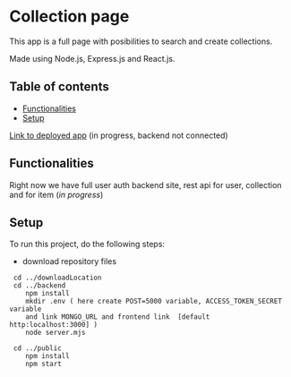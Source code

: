 # Collection page

This app is a full page with posibilities to search and create collections.

Made using Node.js, Express.js and React.js.

## Table of contents

* [Functionalities](#functionalities)
* [Setup](#setup)

<a href="collectionspage.vercel.appn" target="_blank">Link to deployed app</a>
(in progress, backend not connected)

## Functionalities

Right now we have full user auth backend site, rest api for user, collection and for item (*in progress*)

## Setup

To run this project, do the following steps:

* download repository files

```
 cd ../downloadLocation
 cd ../backend
    npm install
    mkdir .env ( here create POST=5000 variable, ACCESS_TOKEN_SECRET variable 
    and link MONGO_URL and frontend link  [default http:localhost:3000] )
    node server.mjs
    
 cd ../public
    npm install
    npm start
    
```
